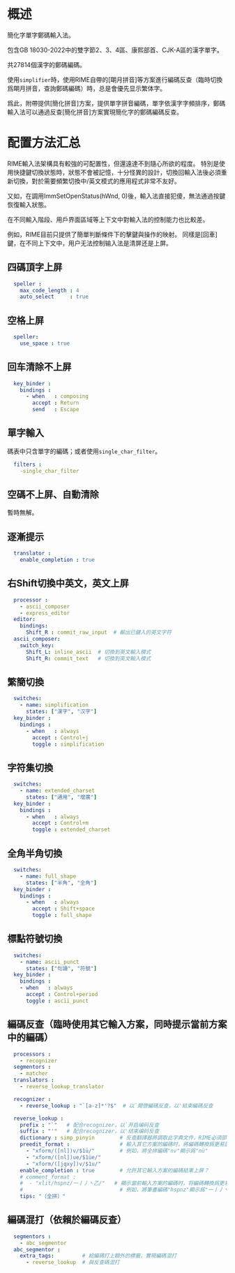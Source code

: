 # 概述

簡化字單字鄭碼輸入法。

包含GB 18030-2022中的雙字節2、3、4區、康熙部首、CJK-A區的漢字單字。

共27814個漢字的鄭碼編碼。

使用`simplifier`時，使用RIME自帶的[朙月拼音]等方案進行編碼反查（臨時切換爲朙月拼音，查詢鄭碼編碼）時，总是會優先显示繁体字。

爲此，附帶提供[簡化拼音]方案，提供單字拼音編碼，單字依漢字字頻排序，鄭碼輸入法可以通過反查[簡化拼音]方案實現簡化字的鄭碼編碼反查。

# 配置方法汇总

RIME輸入法架構具有較強的可配置性，但還遠達不到隨心所欲的程度。
特別是使用快捷鍵切換狀態時，狀態不會被記憶，十分怪異的設計，切換回輸入法後必須重新切換，對於需要頻繁切換中/英文模式的應用程式非常不友好。

又如，在調用ImmSetOpenStatus(hWnd, 0)後，輸入法直接犯傻，無法通過按鍵恢復輸入狀態。

在不同輸入階段、用戶界面區域等上下文中對輸入法的控制能力也比較差。

例如，RIME目前只提供了簡單判斷條件下的擊鍵與操作的映射。
同樣是[回車]鍵，在不同上下文中，用户无法控制输入法是清屏还是上屏。

## 四碼頂字上屏

```yaml
  speller :
    max_code_length : 4
    auto_select     : true
```

## 空格上屏

```yaml
  speller:
    use_space : true
```

## 回车清除不上屏

```yaml
  key_binder :
    bindings :
      - when   : composing
        accept : Return
        send   : Escape
```

## 單字輸入

碼表中只含單字的編碼；或者使用`single_char_filter`。

```yaml
  filters :
    -single_char_filter
```

## 空碼不上屏、自動清除

暫時無解。

## 逐漸提示

```yaml
  translator :
    enable_completion : true
```

## 右Shift切換中英文，英文上屏

```yaml
  processor :
    - ascii_composer
    - express_editor
  editor:
    bindings:
      Shift_R : commit_raw_input  # 輸出已鍵入的英文字符
  ascii_composer:
    switch_key:
      Shift_L: inline_ascii  # 切換到英文輸入模式
      Shift_R: commit_text   # 切換到英文輸入模式
```

## 繁簡切換

```yaml
  switches:
    - name: simplification
      states: ["漢字", "汉字"]
  key_binder :
    bindings :
      - when   : always
        accept : Control+j
        toggle : simplification
```

## 字符集切換

```yaml
  switches:
    - name: extended_charset
      states: ["通用", "增廣"]
  key_binder :
    bindings :
      - when   : always
        accept : Control+m
        toggle : extended_charset
```

## 全角半角切換

```yaml
  switches:
    - name: full_shape
      states: ["半角", "全角"]
  key_binder :
    bindings :
      - when   : always
        accept : Shift+space
        toggle : full_shape
```

## 標點符號切換

```yaml
  switches:
    - name: ascii_punct
      states: ["句讀", "符號"]
  key_binder :
    bindings :
    - when   : always
      accept : Control+period
      toggle : ascii_punct
```

## 編碼反查（臨時使用其它輸入方案，同時提示當前方案中的編碼）

```yaml
  processors :
    - recognizer
  segmentors :
    - matcher
  translators :
    - reverse_lookup_translator

  recognizer :
    - reverse_lookup : "`[a-z]*'?$"  # 以`開啓編碼反查，以'結束編碼反查

  reverse_lookup :
    prefix : "`"   # 配合recognizer，以`开启编码反查
    suffix : "'"   # 配合recognizer，以'结束编码反查
    dictionary : simp_pinyin        # 反查翻譯器將調取此字典文件，RIME必須部署了該輸入方案
    preedit_format :                # 輸入其它方案的編碼时，將編碼轉換爲更易讀的形式
      - "xform/([nl])v/$1ü/"        # 例如，將全拼編碼"nv"顯示爲"nü"
      - "xform/([nl])ue/$1üe/"
      - "xform/([jqxy])v/$1u/"
    enable_completion : true        # 允許其它輸入方案的編碼結果上屏？
    # comment_format :
    #  - "xlit/hspnz/一丨丿丶乙/"   # 顯示當前輸入方案的編碼时，将編碼轉換爲更易讀的形式
    #                               # 例如，將筆畫編碼"hspnz"顯示爲"一丨丿丶乙"（橫堅撇捺折）
    tips: "〔全拼〕"
```

## 編碼混打（依賴於編碼反查）

```yaml
  segmentors :
    - abc_segmentor
  abc_segmentor :
    extra_tags:         # 給編碼打上額外的標籤，實現編碼混打
      - reverse_lookup  # 與反查碼混打
```

